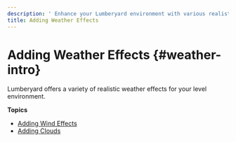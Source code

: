 ```yaml
---
description: ' Enhance your Lumberyard environment with various realistic weather effects. '
title: Adding Weather Effects
---
```

# Adding Weather Effects {#weather-intro}

Lumberyard offers a variety of realistic weather effects for your level environment\.

**Topics**
+ [Adding Wind Effects](/docs/userguide/weather/wind-intro.md)
+ [Adding Clouds](/docs/userguide/weather/clouds-intro.md)